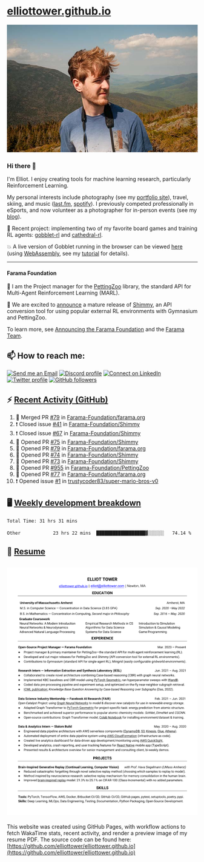 # [elliottower.github.io](https://github.com/elliottower/elliottower.github.io)

[![A wild Elliot on Mt Washington](https://raw.githubusercontent.com/elliottower/elliottower.github.io/main/src/jpg/DSCF7539-600px.jpg?raw=true)](https://raw.githubusercontent.com/elliottower/elliottower.github.io/main/src/jpg/DSCF7539.jpg?raw=true)

### Hi there 👋

I'm Elliot. I enjoy creating tools for machine learning research, particularly Reinforcement Learning.

My personal interests include photography (see my [portfolio site](https://www.elliottower.com/)), travel, skiing, and music ([last.fm](https://www.last.fm/user/ajsdlfkwer), [spotify](https://open.spotify.com/user/12132818380)). I previously competed professionally in eSports, and now volunteer as a photographer for in-person events (see my [blog](https://www.elliottower.com/stories/?category=events)).

🤖 Recent project: implementing two of my favorite board games and training RL agents: [gobblet-rl](https://github.com/elliottower/gobblet-rl) and [cathedral-rl](https://github.com/elliottower/cathedral-rl). 

💥 A live version of Gobblet running in the browser can be viewed [here](https://elliottower.github.io/gobblet-rl/) (using [WebAssembly](https://webassembly.org/), see my [tutorial](https://github.com/elliottower/gobblet-rl/blob/main/tutorials/WebAssembly/web_assembly.md) for details).

----

#### Farama Foundation

🚀 I am the Project manager for the [PettingZoo](https://github.com/Farama-Foundation/PettingZoo) library, the standard API for Multi-Agent Reinforcement Learning (MARL). 

🎉 We are excited to [announce](https://farama.org/Announcing-Shimmy) a mature release of [Shimmy](https://github.com/Farama-Foundation/Shimmy), an API conversion tool for using popular external RL environments with Gymnasium and PettingZoo. 

To learn more, see [Announcing the Farama Foundation](https://farama.org/Announcing-The-Farama-Foundation) and the [Farama Team](https://farama.org/team).

## 📫 How to reach me:

 [![Send me an Email](https://img.shields.io/badge/email-elliot%40elliottower.com-blue)](mailto:elliot@elliottower.com)
 [![Discord profile](https://img.shields.io/badge/Discord-7289DA?style=flat&logo=discord&logoColor=white)](https://discord.com/users/83091537923145728)
 [![Connect on LinkedIn](https://img.shields.io/badge/--linkedin?label=LinkedIn&logo=LinkedIn&style=social)](https://www.linkedin.com/in/elliot-tower)
 [![Twitter profile](https://img.shields.io/twitter/follow/elliottower?style=social)](https://twitter.com/ElliotTower/)
 [![GitHub followers](https://img.shields.io/github/followers/elliottower?style=social)](https://github.com/elliottower/)

## ⚡ [Recent Activity (GitHub)](https://github.com/elliottower)

<!--START_SECTION:activity-->
1. 🎉 Merged PR [#79](https://github.com/Farama-Foundation/farama.org/pull/79) in [Farama-Foundation/farama.org](https://github.com/Farama-Foundation/farama.org)
2. ❗️ Closed issue [#41](https://github.com/Farama-Foundation/Shimmy/issues/41) in [Farama-Foundation/Shimmy](https://github.com/Farama-Foundation/Shimmy)
3. ❗️ Closed issue [#67](https://github.com/Farama-Foundation/Shimmy/issues/67) in [Farama-Foundation/Shimmy](https://github.com/Farama-Foundation/Shimmy)
4. 💪 Opened PR [#75](https://github.com/Farama-Foundation/Shimmy/pull/75) in [Farama-Foundation/Shimmy](https://github.com/Farama-Foundation/Shimmy)
5. 💪 Opened PR [#79](https://github.com/Farama-Foundation/farama.org/pull/79) in [Farama-Foundation/farama.org](https://github.com/Farama-Foundation/farama.org)
6. 💪 Opened PR [#74](https://github.com/Farama-Foundation/Shimmy/pull/74) in [Farama-Foundation/Shimmy](https://github.com/Farama-Foundation/Shimmy)
7. 💪 Opened PR [#73](https://github.com/Farama-Foundation/Shimmy/pull/73) in [Farama-Foundation/Shimmy](https://github.com/Farama-Foundation/Shimmy)
8. 💪 Opened PR [#955](https://github.com/Farama-Foundation/PettingZoo/pull/955) in [Farama-Foundation/PettingZoo](https://github.com/Farama-Foundation/PettingZoo)
9. 💪 Opened PR [#77](https://github.com/Farama-Foundation/farama.org/pull/77) in [Farama-Foundation/farama.org](https://github.com/Farama-Foundation/farama.org)
10. ❗️ Opened issue [#1](https://github.com/trustycoder83/super-mario-bros-v0/issues/1) in [trustycoder83/super-mario-bros-v0](https://github.com/trustycoder83/super-mario-bros-v0)
<!--END_SECTION:activity-->


## 🖥️ [Weekly development breakdown](https://wakatime.com/@elliottower)
<!--START_SECTION:waka-->

```text
Total Time: 31 hrs 31 mins

Other            23 hrs 22 mins  ██████████████████▓░░░░░░   74.14 %
```

<!--END_SECTION:waka-->


## 📄 [Resume](https://elliottower.github.io/src/pdf/resume.pdf)

<!-- PDF-TO-MARKDOWN:START -->
![Page 1](src/png/page1.png "Page 1")
---
<!-- PDF-TO-MARKDOWN:END -->

This website was created using GitHub Pages, with workflow actions to fetch WakaTime stats, recent activity, and render a preview image of my resume PDF. The source code can be found here: [https://github.com/elliottower/elliottower.github.io](https://github.com/elliottower/elliottower.github.io)
